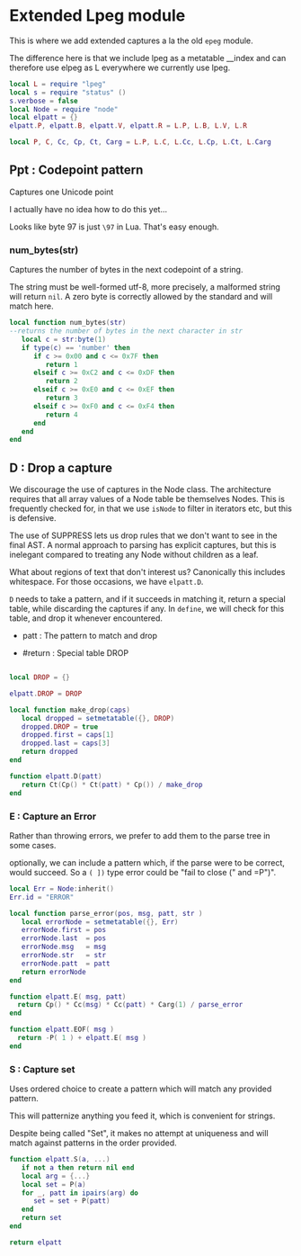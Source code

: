 # Extended Lpeg module


  This is where we add extended captures a la the old ``epeg`` 
module.


The difference here is that we include lpeg as a metatable __index
and can therefore use elpeg as L everywhere we currently use lpeg.

```lua
local L = require "lpeg"
local s = require "status" ()
s.verbose = false
local Node = require "node"
local elpatt = {}
elpatt.P, elpatt.B, elpatt.V, elpatt.R = L.P, L.B, L.V, L.R

local P, C, Cc, Cp, Ct, Carg = L.P, L.C, L.Cc, L.Cp, L.Ct, L.Carg

```
## Ppt : Codepoint pattern

Captures one Unicode point


I actually have no idea how to do this yet...


Looks like byte 97 is just ``\97`` in Lua. That's easy enough.


### num_bytes(str)

Captures the number of bytes in the next codepoint of a string.


The string must be well-formed utf-8, more precisely, a malformed
string will return ``nil``.  A zero byte is correctly allowed by the
standard and will match here. 

```lua
local function num_bytes(str)
--returns the number of bytes in the next character in str
   local c = str:byte(1)
   if type(c) == 'number' then
      if c >= 0x00 and c <= 0x7F then
         return 1
      elseif c >= 0xC2 and c <= 0xDF then
         return 2
      elseif c >= 0xE0 and c <= 0xEF then
         return 3
      elseif c >= 0xF0 and c <= 0xF4 then
         return 4
      end
   end
end
```
## D : Drop a capture

  We discourage the use of captures in the Node class.  The architecture
requires that all array values of a Node table be themselves Nodes. This is
frequently checked for, in that we use ``isNode`` to filter in iterators etc,
but this is defensive. 


The use of SUPPRESS lets us drop rules that we don't want to see in the
final AST.  A normal approach to parsing has explicit captures, but this is
inelegant compared to treating any Node without children as a leaf.


What about regions of text that don't interest us?  Canonically this
includes whitespace.  For those occasions, we have ``elpatt.D``. 


``D`` needs to take a pattern, and if it succeeds in matching it, return a
special table, while discarding the captures if any. In ``define``, we will
check for this table, and drop it whenever encountered.



  - patt :  The pattern to match and drop


  - #return : Special table DROP

```lua

local DROP = {}

elpatt.DROP = DROP

local function make_drop(caps)
   local dropped = setmetatable({}, DROP)
   dropped.DROP = true
   dropped.first = caps[1]
   dropped.last = caps[3]
   return dropped
end

function elpatt.D(patt)  
   return Ct(Cp() * Ct(patt) * Cp()) / make_drop
end

```
### E : Capture an Error

Rather than throwing errors, we prefer to add them to the parse tree in some
cases.


optionally, we can include a pattern which, if the parse were to be correct,
would succeed. So a ``( ])`` type error could be "fail to close (" and =P")".

```lua
local Err = Node:inherit()
Err.id = "ERROR"

local function parse_error(pos, msg, patt, str )
   local errorNode = setmetatable({}, Err)
   errorNode.first = pos
   errorNode.last  = pos
   errorNode.msg   = msg
   errorNode.str   = str
   errorNode.patt  = patt
   return errorNode
end

function elpatt.E( msg, patt)
  return Cp() * Cc(msg) * Cc(patt) * Carg(1) / parse_error
end

function elpatt.EOF( msg )
  return -P( 1 ) + elpatt.E( msg )
end
```
### S : Capture set

  Uses ordered choice to create a pattern which will match any provided
pattern. 


This will patternize anything you feed it, which is convenient for strings.


Despite being called "Set", it makes no attempt at uniqueness and will
match against patterns in the order provided. 

```lua
function elpatt.S(a, ...)
   if not a then return nil end
   local arg = {...}
   local set = P(a)
   for _, patt in ipairs(arg) do
      set = set + P(patt)
   end
   return set
end
```
```lua
return elpatt
```
